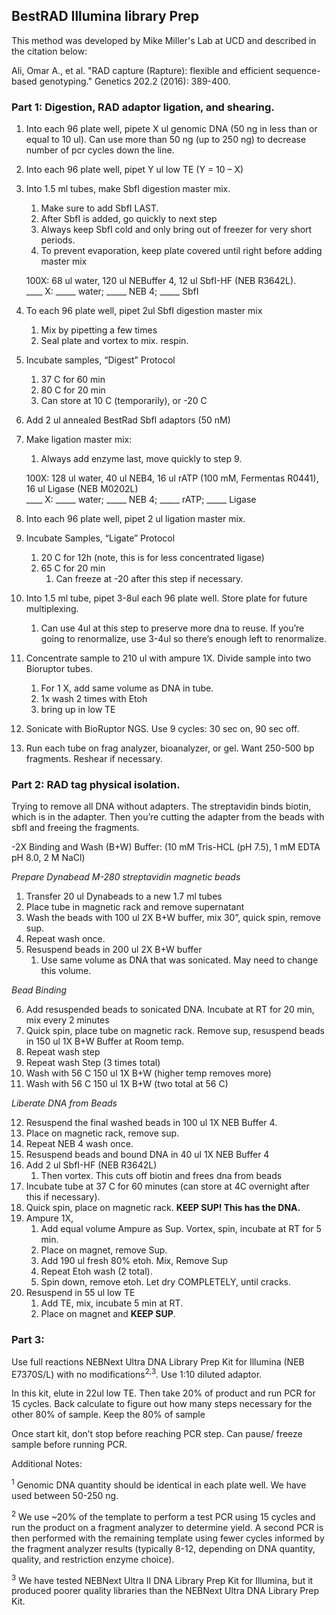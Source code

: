 ## BestRAD Illumina library Prep

This method was developed by Mike Miller's Lab at UCD and described in the citation below:

Ali, Omar A., et al. "RAD capture (Rapture): flexible and efficient sequence-based genotyping." Genetics 202.2 (2016): 389-400.


### Part 1: Digestion, RAD adaptor ligation, and shearing.

1. Into each 96 plate well, pipete X ul genomic DNA (50 ng in less than or equal to 10 ul). Can use more than 50 ng (up to 250 ng) to decrease number of pcr cycles down the line.
2. Into each 96 plate well, pipet Y ul low TE (Y = 10 – X)
3. Into 1.5 ml tubes, make SbfI digestion master mix.
	1. Make sure to add SbfI LAST. 
	2. After SbfI is added, go quickly to next step
	3. Always keep SbfI cold and only bring out of freezer for very short periods. 
	4. To prevent evaporation, keep plate covered until right before adding master mix

	100X: 68 ul water, 120 ul  NEBuffer 4, 12 ul SbfI-HF (NEB R3642L).  
	____ X: _____ water; _____ NEB 4; _____ SbfI

4. To each 96 plate well, pipet 2ul SbfI digestion master mix
	1. Mix by pipetting a few times
	2. Seal plate and vortex to mix. respin.
5. Incubate samples, “Digest” Protocol
	1. 37 C for 60 min
	2. 80 C for 20 min
	3. Can store at 10 C (temporarily), or -20 C
6.	Add 2 ul annealed BestRad SbfI adaptors (50 nM)
7. Make ligation master mix:
	1.  Always add enzyme last, move quickly to step 9.
	
	100X: 128 ul water, 40 ul NEB4, 16 ul rATP (100 mM, Fermentas R0441), 16 ul Ligase (NEB M0202L)  
	____ X: _____ water; _____ NEB 4; _____ rATP; _____ Ligase
8. Into each 96 plate well, pipet 2 ul ligation master mix.
9. Incubate Samples, “Ligate” Protocol
	1. 20 C for 12h (note, this is for less concentrated ligase)
	2. 65 C for 20 min
		1. Can freeze at -20 after this step if necessary.
10. Into 1.5 ml tube, pipet 3-8ul each 96 plate well. Store plate for future multiplexing.
	1. Can use 4ul at this step to preserve more dna to reuse. If you’re going to renormalize, use 3-4ul so there’s enough left to renormalize.
11. Concentrate sample to 210 ul with ampure 1X. Divide sample into two Bioruptor tubes.
	1. For 1 X, add same volume as DNA in tube.
	2. 1x wash 2 times with Etoh
	3. bring up in low TE
12. Sonicate with BioRuptor NGS. Use 9 cycles: 30 sec on, 90 sec off. 
13. Run each tube on frag analyzer, bioanalyzer, or gel. Want 250-500 bp fragments. Reshear if necessary.

### Part 2: RAD tag physical isolation.

Trying to remove all DNA without adapters. The streptavidin binds biotin, which is in the adapter. Then you’re cutting the adapter from the beads with sbfI and freeing the fragments.

-2X Binding and Wash (B+W) Buffer: (10 mM Tris-HCL (pH 7.5), 1 mM EDTA pH 8.0, 2 M NaCl)

*Prepare Dynabead M-280 streptavidin magnetic beads*

1. Transfer 20 ul Dynabeads to a new 1.7 ml tubes
2. Place tube in magnetic rack and remove supernatant
3. Wash the beads with 100 ul 2X B+W buffer, mix 30”, quick spin, remove sup.
4. Repeat wash once.
5. Resuspend beads in 200 ul 2X B+W buffer
	1. Use same volume as DNA that was sonicated. May need to change this volume.

*Bead Binding*

6. Add resuspended beads to sonicated DNA. Incubate at RT for 20 min, mix every 2 minutes
7. Quick spin, place tube on magnetic rack. Remove sup, resuspend beads in 150 ul 1X B+W Buffer at Room temp.
8. Repeat wash step
9. Repeat wash Step (3 times total)
10. Wash with 56 C 150 ul 1X B+W (higher temp removes more)
11. Wash with 56 C 150 ul 1X B+W (two total at 56 C)

*Liberate DNA from Beads*

12.	Resuspend the final washed beads in 100 ul 1X NEB Buffer 4.
13.	Place on magnetic rack, remove sup.
14.	Repeat NEB 4 wash once.
15.	Resuspend beads and bound DNA in 40 ul 1X NEB Buffer 4
16.	Add 2 ul SbfI-HF (NEB R3642L)
	1. Then vortex. This cuts off biotin and frees dna from beads
17.	Incubate tube at 37 C for 60 minutes (can store at 4C overnight after this if necessary).
18.	Quick spin, place on magnetic rack. **KEEP SUP! This has the DNA.**
19.	Ampure 1X,
	1.	Add equal volume Ampure as Sup. Vortex, spin, incubate at RT for 5 min.
	2.	Place on magnet, remove Sup.
	3.	Add 190 ul fresh 80% etoh. Mix, Remove Sup
	4.	Repeat Etoh wash (2 total).
	5.	Spin down, remove etoh. Let dry COMPLETELY, until cracks.
20.	Resuspend in 55 ul low TE
	1.	Add TE, mix, incubate 5 min at RT. 
	2.	Place on magnet and **KEEP SUP**.

### Part 3:

Use full reactions NEBNext Ultra DNA Library Prep Kit for Illumina (NEB E7370S/L) with no modifications<sup>2,3</sup>. Use 1:10 diluted adaptor. 

In this kit, elute in 22ul low TE. Then take 20% of product and run PCR for 15 cycles. Back calculate to figure out how many steps necessary for the other 80% of sample. Keep the 80% of sample  

Once start kit, don’t stop before reaching PCR step. Can pause/ freeze sample before running PCR.

Additional Notes: 

<sup>1</sup> Genomic DNA quantity should be identical in each plate well. We have used between 50-250 ng.

<sup>2</sup> We use ~20% of the template to perform a test PCR using 15 cycles and run the product on a fragment
analyzer to determine yield. A second PCR is then performed with the remaining template using fewer
cycles informed by the fragment analyzer results (typically 8-12, depending on DNA quantity, quality,
and restriction enzyme choice).

<sup>3</sup> We have tested NEBNext Ultra II DNA Library Prep Kit for Illumina, but it produced poorer quality
libraries than the NEBNext Ultra DNA Library Prep Kit.





 






 	

 
